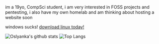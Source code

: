 im a 19yo, CompSci student, i am very interested in FOSS projects and pentesting, i also have my own homelab and am thinking about hosting a website soon

windows sucks! [download linux today!](https://www.debian.org/releases/stable/installmanual)

![Oslyanka's github stats](https://github-readme-stats.vercel.app/api?username=Oslyanka&show_icons=true&title_color=fff&icon_color=79ff97&theme=dracula&count_private=true)
![Top Langs](https://github-readme-stats.vercel.app/api/top-langs/?username=Oslyanka&layout=compact&theme=dracula&count_private=true)
 
<!--
**Oslyanka/Oslyanka** is a ✨ _special_ ✨ repository because its `README.md` (this file) appears on your GitHub profile.

Here are some ideas to get you started:

- 🔭 I’m currently working on ...
- 🌱 I’m currently learning ...
- 👯 I’m looking to collaborate on ...
- 🤔 I’m looking for help with ...
- 💬 Ask me about ...
- 📫 How to reach me: ...
- 😄 Pronouns: ...
- ⚡ Fun fact: ...
-->
